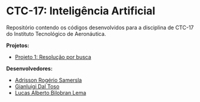 # CTC-17: Inteligência Artificial

Repositório contendo os códigos desenvolvidos para a disciplina de CTC-17 do Instituto Tecnológico de Aeronáutica.

**Projetos:**
- [Projeto 1: Resolução por busca](Projeto1-Buscas)

**Desenvolvedores:**
- [Adrisson Rogério Samersla](https://github.com/adrissonsamersla)
- [Gianluigi Dal Toso](https://github.com/gitoso)
- [Lucas Alberto Bilobran Lema](https://github.com/lucasbilobran)

